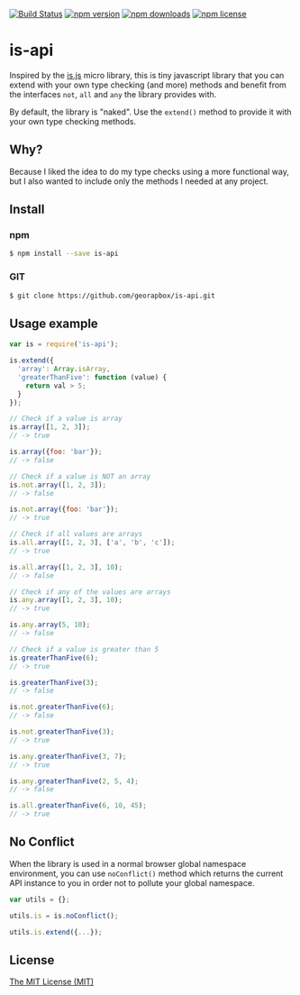 [![Build Status](https://travis-ci.com/georapbox/is-api.svg?branch=master)](https://travis-ci.com/georapbox/is-api)
[![npm version](https://img.shields.io/npm/v/is-api.svg)](http://badge.fury.io/js/is-api)
[![npm downloads](https://img.shields.io/npm/dt/is-api.svg)](http://badge.fury.io/js/is-api)
[![npm license](https://img.shields.io/npm/l/is-api.svg)](http://badge.fury.io/js/is-api)

# is-api

Inspired by the [is.js](http://is.js.org/) micro library, this is tiny javascript library that you can extend with your own type checking (and more) methods and benefit from the interfaces `not`, `all` and `any` the library provides with.

By default, the library is "naked". Use the `extend()` method to provide it with your own type checking methods.

## Why?

Because I liked the idea to do my type checks using a more functional way, but I also wanted to include only the methods I needed at any project.

## Install

### npm

```sh
$ npm install --save is-api
```

### GIT

```sh
$ git clone https://github.com/georapbox/is-api.git
```

## Usage example
```js
var is = require('is-api');

is.extend({
  'array': Array.isArray,
  'greaterThanFive': function (value) {
    return val > 5;
  }
});

// Check if a value is array
is.array([1, 2, 3]);
// -> true

is.array({foo: 'bar'});
// -> false

// Check if a value is NOT an array
is.not.array([1, 2, 3]);
// -> false

is.not.array({foo: 'bar'});
// -> true

// Check if all values are arrays
is.all.array([1, 2, 3], ['a', 'b', 'c']);
// -> true

is.all.array([1, 2, 3], 10);
// -> false

// Check if any of the values are arrays
is.any.array([1, 2, 3], 10);
// -> true

is.any.array(5, 10);
// -> false

// Check if a value is greater than 5
is.greaterThanFive(6);
// -> true

is.greaterThanFive(3);
// -> false

is.not.greaterThanFive(6);
// -> false

is.not.greaterThanFive(3);
// -> true

is.any.greaterThanFive(3, 7);
// -> true

is.any.greaterThanFive(2, 5, 4);
// -> false

is.all.greaterThanFive(6, 10, 45);
// -> true
```

## No Conflict

When the library is used in a normal browser global namespace environment, you can use `noConflict()` method which returns the current API instance to you in order not to pollute your global namespace.

```js
var utils = {};

utils.is = is.noConflict();

utils.is.extend({...});
```

## License

[The MIT License (MIT)](https://georapbox.mit-license.org/@2017)
